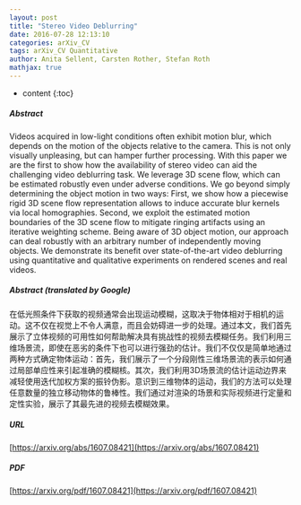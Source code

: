 ```yaml
---
layout: post
title: "Stereo Video Deblurring"
date: 2016-07-28 12:13:10
categories: arXiv_CV
tags: arXiv_CV Quantitative
author: Anita Sellent, Carsten Rother, Stefan Roth
mathjax: true
---
```


* content
{:toc}

##### Abstract
Videos acquired in low-light conditions often exhibit motion blur, which depends on the motion of the objects relative to the camera. This is not only visually unpleasing, but can hamper further processing. With this paper we are the first to show how the availability of stereo video can aid the challenging video deblurring task. We leverage 3D scene flow, which can be estimated robustly even under adverse conditions. We go beyond simply determining the object motion in two ways: First, we show how a piecewise rigid 3D scene flow representation allows to induce accurate blur kernels via local homographies. Second, we exploit the estimated motion boundaries of the 3D scene flow to mitigate ringing artifacts using an iterative weighting scheme. Being aware of 3D object motion, our approach can deal robustly with an arbitrary number of independently moving objects. We demonstrate its benefit over state-of-the-art video deblurring using quantitative and qualitative experiments on rendered scenes and real videos.

##### Abstract (translated by Google)
在低光照条件下获取的视频通常会出现运动模糊，这取决于物体相对于相机的运动。这不仅在视觉上不令人满意，而且会妨碍进一步的处理。通过本文，我们首先展示了立体视频的可用性如何帮助解决具有挑战性的视频去模糊任务。我们利用三维场景流，即使在恶劣的条件下也可以进行强劲的估计。我们不仅仅是简单地通过两种方式确定物体运动：首先，我们展示了一个分段刚性三维场景流的表示如何通过局部单应性来引起准确的模糊核。其次，我们利用3D场景流的估计运动边界来减轻使用迭代加权方案的振铃伪影。意识到三维物体的运动，我们的方法可以处理任意数量的独立移动物体的鲁棒性。我们通过对渲染的场景和实际视频进行​​定量和定性实验，展示了其最先进的视频去模糊效果。

##### URL
[https://arxiv.org/abs/1607.08421](https://arxiv.org/abs/1607.08421)

##### PDF
[https://arxiv.org/pdf/1607.08421](https://arxiv.org/pdf/1607.08421)

